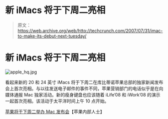 # 新 iMacs 将于下周二亮相

> 原文：<https://web.archive.org/web/http://techcrunch.com/2007/07/31/imac-to-make-its-debut-next-tuesday/>

# 新 iMacs 将于下周二亮相

![apple_hq.jpg](img/42952d0bc77984d525b15bf51665b958.png)

看起来新的 20 和 24 英寸 iMacs 将于下周二在库比蒂诺苹果总部的独家新闻发布会上首次亮相。与以往发送电子邮件的事件不同，苹果营销部门的电话似乎是在向媒体通报 Mac 独家活动。新的瘦身键盘也应该随着 iLife’08 和 iWork’08 的演示一起首次亮相。该活动于太平洋时间上午 10 点开始。

[苹果将于下周二举办 Mac 发布会](https://web.archive.org/web/20201125144913/http://www.appleinsider.com/articles/07/07/31/apple_to_host_mac_event_next_tuesday.html)【苹果内部人士】